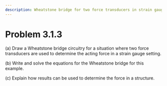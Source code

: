 ```yaml
---
description: Wheatstone bridge for two force transducers in strain gauge setting.
---
```


# Problem 3.1.3

(a) Draw a Wheatstone bridge circuitry for a situation where two force transducers are used to determine the acting force in a strain gauge setting.&#x20;

(b) Write and solve the equations for the Wheatstone bridge for this example.

(c) Explain how results can be used to determine the force in a structure.
